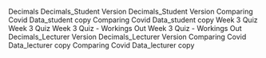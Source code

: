  Decimals
Decimals_Student Version Decimals_Student Version
Comparing Covid Data_student copy Comparing Covid Data_student copy
Week 3 Quiz Week 3 Quiz
Week 3 Quiz - Workings Out Week 3 Quiz - Workings Out
Decimals_Lecturer Version Decimals_Lecturer Version
Comparing Covid Data_lecturer copy Comparing Covid Data_lecturer copy